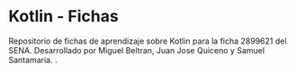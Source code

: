 # Kotlin - Fichas
Repositorio de fichas de aprendizaje sobre Kotlin para la ficha 2899621 del SENA. Desarrollado por Miguel Beltran, Juan Jose Quiceno y Samuel Santamaria.
.
